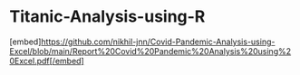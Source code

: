 # Titanic-Analysis-using-R
[embed]https://github.com/nikhil-jnn/Covid-Pandemic-Analysis-using-Excel/blob/main/Report%20Covid%20Pandemic%20Analysis%20using%20Excel.pdf[/embed]

